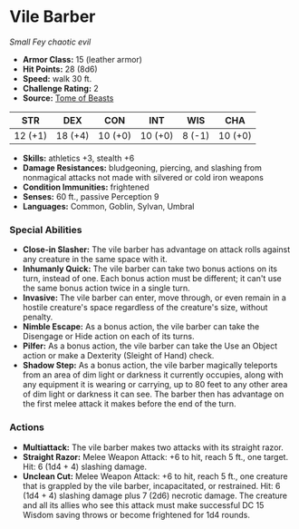 # Vile Barber

*Small* *Fey* *chaotic evil*

- **Armor Class:** 15 (leather armor)
- **Hit Points:** 28 (8d6)
- **Speed:** walk 30 ft.
- **Challenge Rating:** 2
- **Source:** [Tome of Beasts](https://koboldpress.com/kpstore/product/tome-of-beasts-for-5th-edition-print/)

| STR | DEX | CON | INT | WIS | CHA |
| --- | --- | --- | --- | --- | --- |
| 12 (+1) | 18 (+4) | 10 (+0) | 10 (+0) | 8 (-1) | 10 (+0) |

- **Skills:** athletics +3, stealth +6
- **Damage Resistances:** bludgeoning, piercing, and slashing from nonmagical attacks not made with silvered or cold iron weapons
- **Condition Immunities:** frightened
- **Senses:** 60 ft., passive Perception 9
- **Languages:** Common, Goblin, Sylvan, Umbral
### Special Abilities
- **Close-in Slasher:** The vile barber has advantage on attack rolls against any creature in the same space with it.
- **Inhumanly Quick:** The vile barber can take two bonus actions on its turn, instead of one. Each bonus action must be different; it can't use the same bonus action twice in a single turn.
- **Invasive:** The vile barber can enter, move through, or even remain in a hostile creature's space regardless of the creature's size, without penalty.
- **Nimble Escape:** As a bonus action, the vile barber can take the Disengage or Hide action on each of its turns.
- **Pilfer:** As a bonus action, the vile barber can take the Use an Object action or make a Dexterity (Sleight of Hand) check.
- **Shadow Step:** As a bonus action, the vile barber magically teleports from an area of dim light or darkness it currently occupies, along with any equipment it is wearing or carrying, up to 80 feet to any other area of dim light or darkness it can see. The barber then has advantage on the first melee attack it makes before the end of the turn.
### Actions
- **Multiattack:** The vile barber makes two attacks with its straight razor.
- **Straight Razor:** Melee Weapon Attack: +6 to hit, reach 5 ft., one target. Hit: 6 (1d4 + 4) slashing damage.
- **Unclean Cut:** Melee Weapon Attack: +6 to hit, reach 5 ft., one creature that is grappled by the vile barber, incapacitated, or restrained. Hit: 6 (1d4 + 4) slashing damage plus 7 (2d6) necrotic damage. The creature and all its allies who see this attack must make successful DC 15 Wisdom saving throws or become frightened for 1d4 rounds.
